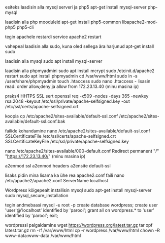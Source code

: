 esiteks laadisin alla mysql serveri ja php5
apt-get install mysql-server php-mysql

laadisin alla php mooduleid
apt-get install php5-common libapache2-mod-php5 php5-cli

tegin apachele restardi
service apache2 restart

vahepeal laadisin alla sudo, kuna oled sellega ära harjunud
apt-get install sudo

laadisin alla mysql
sudo apt install mysql-server

laadisin alla phpmyadmini
sudo apt install mcrypt
sudo /etcinit.d/apache2 restart
sudo apt install phpmyadmin
cd /var/www/html
sudo ln -s /user/share/phpmyadmin
touch .htaccess
sudo nano .htaccess - lisasin read: order allow,deny ja allow from 172.23.13.40 (minu masina ip)

praks4 HHTPS
SSL sert
openssl req -x509 -nodes -days 365 -newkey rsa:2048 -keyout /etc/ssl/private/apache-selfsigned.key -out /etc/ssl/certs/apache-selfsigned.crt 

koopia
cp /etc/apache2/sites-available/default-ssl.conf /etc/apache2/sites-available/default-ssl.conf.bak

failide kohandamine
nano /etc/apache2/sites-available/default-ssl.conf
	SSLCertificateFile      /etc/ssl/certs/apache-selfsigned.crt
	SSLCertificateKeyFile /etc/ssl/private/apache-selfsigned.key

nano /etc/apache2/sites-available/000-default.conf
	Redirect permanent "/" "https://172.23.13.40/"  (minu masina ip)

a2enmod ssl
a2enmod headers
a2ensite default-ssl

lisaks pidin mina lisama ka ühe rea apache2.conf faili
nano /etc/apache2/apache2.conf
	ServerName localhost


Wordpress
kõigepealt installisin mysql
sudo apt-get install mysql-server
sudo mysql_secure_installation

tegin andmebaasi
	mysql -u root -p
	create database wordpress;
	create user 'user'@'localhost' identified by 'parool';
	grant all on wordpress.* to 'user' identified by 'parool';
	exit;

wordpressi paigaldamine
	wget https://wordpress.org/latest.tar.gz
	tar xpf latest.tar.gz
	rm -rf /var/www/html
	cp -r wordpress /var/www/html
	chown -R www-data:www-data /var/www/html
	
